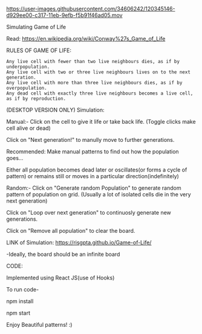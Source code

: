 
https://user-images.githubusercontent.com/34606242/120345146-d929ee00-c317-11eb-9efb-f5b91f46ad05.mov

Simulating Game of Life

Read: https://en.wikipedia.org/wiki/Conway%27s_Game_of_Life

RULES OF GAME OF LIFE:

    Any live cell with fewer than two live neighbours dies, as if by underpopulation.
    Any live cell with two or three live neighbours lives on to the next generation.
    Any live cell with more than three live neighbours dies, as if by overpopulation.
    Any dead cell with exactly three live neighbours becomes a live cell, as if by reproduction.

(DESKTOP VERSION ONLY)
Simulation:

Manual:-
Click on the cell to give it life or take back life. (Toggle clicks make cell alive or dead)

Click on "Next generation!" to manully move to further generations.

Recommended: Make manual patterns to find out how the population goes...

Either all population becomes dead later or oscillates(or forms a cycle of pattern) or remains still or moves in a particular direction(indefinitely)

Random:-
Click on "Generate random Population" to generate random pattern of population on grid. (Usually a lot of isolated cells die in the very next generation)

Click on "Loop over next generation" to continuosly generate new generations.


Click on "Remove all population" to clear the board. 

LINK of Simulation: https://risgpta.github.io/Game-of-Life/

-Ideally, the board should be an infinite board

CODE:

Implemented using React JS(use of Hooks)

To run code-

npm install

npm start

Enjoy Beautiful patterns! :)
